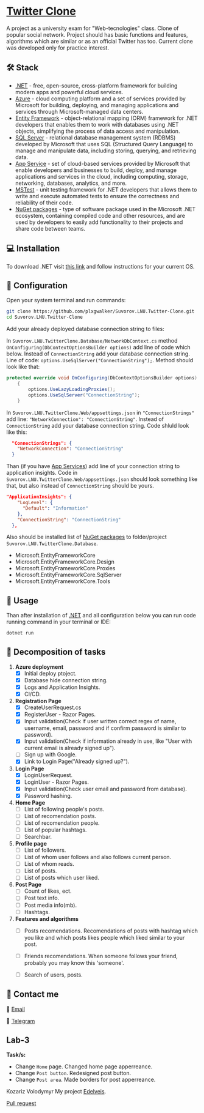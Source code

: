 # [Twitter Clone](https://twitter-clone-lnu.azurewebsites.net)

A project as a university exam for "Web-tecnologies" class. Clone of popular social network. Project should has basic functions and features, algorithms which are similar or as an official Twitter has too. Current clone was developed only for practice interest.


## :hammer_and_wrench: Stack

- [.NET](https://dotnet.microsoft.com/) - free, open-source, cross-platform framework for building modern apps and powerful cloud services.
- [Azure](https://azure.microsoft.com/) - cloud computing platform and a set of services provided by Microsoft for building, deploying, and managing applications and services through Microsoft-managed data centers.
- [Entity Framework](https://learn.microsoft.com/ef) - object-relational mapping (ORM) framework for .NET developers that enables them to work with databases using .NET objects, simplifying the process of data access and manipulation.
- [SQL Server](https://www.microsoft.com/sql-server/sql-server-2019) - relational database management system (RDBMS) developed by Microsoft that uses SQL (Structured Query Language) to manage and manipulate data, including storing, querying, and retrieving data.
- [App Service](https://azure.microsoft.com/products/app-service/) - set of cloud-based services provided by Microsoft that enable developers and businesses to build, deploy, and manage applications and services in the cloud, including computing, storage, networking, databases, analytics, and more.
- [MSTest](https://learn.microsoft.com/dotnet/core/testing/unit-testing-with-mstest) - unit testing framework for .NET developers that allows them to write and execute automated tests to ensure the correctness and reliability of their code.
- [NuGet packages](https://learn.microsoft.com/nuget/) - type of software package used in the Microsoft .NET ecosystem, containing compiled code and other resources, and are used by developers to easily add functionality to their projects and share code between teams.


## :computer: Installation

To download .NET visit [this link](https://dotnet.microsoft.com/download) and follow instructions for your current OS.

## :wrench: Configuration

Open your system terminal and run commands:

```bash
git clone https://github.com/plxgwalker/Suvorov.LNU.Twitter-Clone.git
cd Suvorov.LNU.Twitter-Clone
```

Add your already deployed database connection string to files:

In `Suvorov.LNU.TwitterClone.Database/NetworkDbContext.cs` method `OnConfiguring(DbContextOptionsBuilder options)` add line of code which below. Instead of `ConnectionString` add your database connection string. Line of code: `options.UseSqlServer("ConnectionString");`. Method should look like that:

```csharp
protected override void OnConfiguring(DbContextOptionsBuilder options)
	{
		options.UseLazyLoadingProxies();
		options.UseSqlServer("ConnectionString");
	}
```

In `Suvorov.LNU.TwitterClone.Web/appsettings.json` in `"ConnectionStrings"` add line: `"NetworkConnection": "ConnectionString"`. Instead of `ConnectionString` add your database connection string. Code shluld look like this:

```json
  "ConnectionStrings": {
    "NetworkConnection": "ConnectionString"
  }
```

Than (if you have [App Services](https://azure.microsoft.com/products/app-service/)) add line of your connection string to application insights. Code in `Suvorov.LNU.TwitterClone.Web/appsettings.json` should look something like that, but also instead of `ConnectionString` should be yours.

```json
"ApplicationInsights": {
    "LogLevel": {
      "Default": "Information"
    },
    "ConnectionString": "ConnectionString"
  },
```

Also should be installed list of [NuGet packages](https://learn.microsoft.com/nuget/) to folder/project `Suvorov.LNU.TwitterClone.Database`.
- Microsoft.EntityFrameworkCore
- Microsoft.EntityFrameworkCore.Design
- Microsoft.EntityFrameworkCore.Proxies
- Microsoft.EntityFrameworkCore.SqlServer
- Microsoft.EntityFrameworkCore.Tools


## :rocket: Usage

Than after installation of [.NET](https://dotnet.microsoft.com/) and all configuration below you can run code running command in your terminal or IDE:

```sh
dotnet run
```

## :pencil: Decomposition of tasks

1. **Azure deployment**
	- [x] Initial deploy ptoject.
	- [x] Database hide connection string.
	- [x] Logs and Application Insights.
	- [x] CI/CD.
	
2. **Registration Page**
	- [x] CreateUserRequest.cs
	- [x] RegisterUser - Razor Pages.
	- [x] Input validation(Check if user written correct regex of name, username, email, password and if confirm password is similar to password). 
	- [x] Input validation(Check if information already in use, like "User with current email is already signed up").
	- [ ] Sign up with Google.
	- [x] Link to Login Page("Already signed up?").

3. **Login Page**
	- [x] LoginUserRequest.
	- [x] LoginUser - Razor Pages.
	- [x] Input validation(Check user email and password from database).
	- [x] Password hashing.
	
4. **Home Page**
	- [ ] List of following people's posts.
	- [ ] List of recomendation posts.
	- [ ] List of recomendation people.
	- [ ] List of popular hashtags.
	- [ ] Searchbar.
	
5. **Profile page**
	- [ ] List of followers.
	- [ ] List of whom user follows and also follows current person.
	- [ ] List of whom reads.
	- [ ] List of posts.
	- [ ] List of posts which user liked.
	
6. **Post Page**
	- [ ] Count of likes, ect.
	- [ ] Post text info.
	- [ ] Post media info(mb).
	- [ ] Hashtags.
	
7. **Features and algorithms**
	- [ ] Posts recomendations. Recomendations of posts with hashtag which you like and which posts likes people which liked similar to your post.
	- [ ] Friends recomendations. When someone follows your friend, probably you may know this 'someone'. 
	- [ ] Search of users, posts.


## :iphone: Contact me

:email: [Email](mailto:olegsuv.ukr@gmail.com)

:calling: [Telegram](https://t.me/suph0mi3)

 ## Lab-3

**Task/s:**
- Change `Home` page. Changed home page apperreance.
- Change `Post button`. Redesigned post button.
- Change `Post area`. Made borders for post apperreance.

Kozariz Volodymyr
My project [Edelveis](https://github.com/odvova/Edelveis).

[Pull request]()
